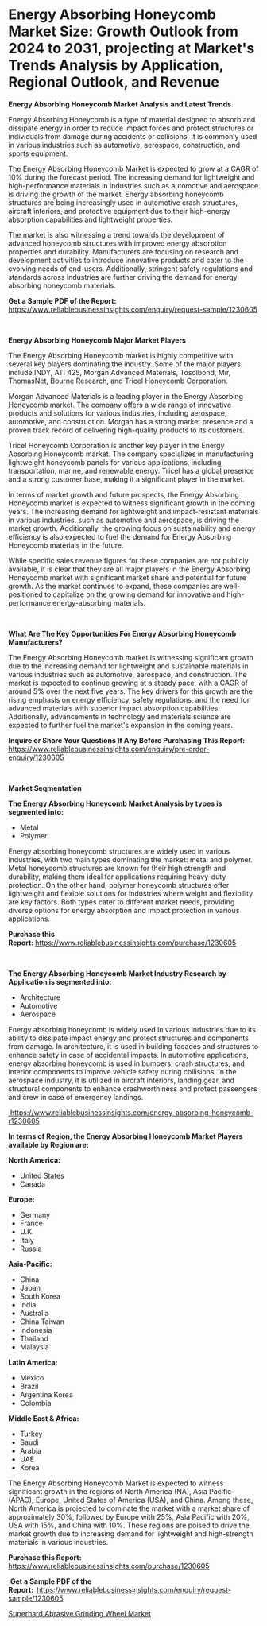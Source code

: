 <p><h1>Energy Absorbing Honeycomb Market Size: Growth Outlook from 2024 to 2031, projecting at Market's Trends Analysis by Application, Regional Outlook, and Revenue</h1></p><p><strong>Energy Absorbing Honeycomb Market Analysis and Latest Trends</strong></p>
<p><p>Energy Absorbing Honeycomb is a type of material designed to absorb and dissipate energy in order to reduce impact forces and protect structures or individuals from damage during accidents or collisions. It is commonly used in various industries such as automotive, aerospace, construction, and sports equipment.</p><p>The Energy Absorbing Honeycomb Market is expected to grow at a CAGR of 10% during the forecast period. The increasing demand for lightweight and high-performance materials in industries such as automotive and aerospace is driving the growth of the market. Energy absorbing honeycomb structures are being increasingly used in automotive crash structures, aircraft interiors, and protective equipment due to their high-energy absorption capabilities and lightweight properties.</p><p>The market is also witnessing a trend towards the development of advanced honeycomb structures with improved energy absorption properties and durability. Manufacturers are focusing on research and development activities to introduce innovative products and cater to the evolving needs of end-users. Additionally, stringent safety regulations and standards across industries are further driving the demand for energy absorbing honeycomb materials.</p></p>
<p><strong>Get a Sample PDF of the Report:&nbsp;</strong> <a href="https://www.reliablebusinessinsights.com/enquiry/request-sample/1230605">https://www.reliablebusinessinsights.com/enquiry/request-sample/1230605</a></p>
<p>&nbsp;</p>
<p><strong>Energy Absorbing Honeycomb Major Market Players</strong></p>
<p><p>The Energy Absorbing Honeycomb market is highly competitive with several key players dominating the industry. Some of the major players include INDY, ATI 425, Morgan Advanced Materials, Tosolbond, Mir, ThomasNet, Bourne Research, and Tricel Honeycomb Corporation.</p><p>Morgan Advanced Materials is a leading player in the Energy Absorbing Honeycomb market. The company offers a wide range of innovative products and solutions for various industries, including aerospace, automotive, and construction. Morgan has a strong market presence and a proven track record of delivering high-quality products to its customers.</p><p>Tricel Honeycomb Corporation is another key player in the Energy Absorbing Honeycomb market. The company specializes in manufacturing lightweight honeycomb panels for various applications, including transportation, marine, and renewable energy. Tricel has a global presence and a strong customer base, making it a significant player in the market.</p><p>In terms of market growth and future prospects, the Energy Absorbing Honeycomb market is expected to witness significant growth in the coming years. The increasing demand for lightweight and impact-resistant materials in various industries, such as automotive and aerospace, is driving the market growth. Additionally, the growing focus on sustainability and energy efficiency is also expected to fuel the demand for Energy Absorbing Honeycomb materials in the future.</p><p>While specific sales revenue figures for these companies are not publicly available, it is clear that they are all major players in the Energy Absorbing Honeycomb market with significant market share and potential for future growth. As the market continues to expand, these companies are well-positioned to capitalize on the growing demand for innovative and high-performance energy-absorbing materials.</p></p>
<p>&nbsp;</p>
<p><strong>What Are The Key Opportunities For Energy Absorbing Honeycomb Manufacturers?</strong></p>
<p><p>The Energy Absorbing Honeycomb market is witnessing significant growth due to the increasing demand for lightweight and sustainable materials in various industries such as automotive, aerospace, and construction. The market is expected to continue growing at a steady pace, with a CAGR of around 5% over the next five years. The key drivers for this growth are the rising emphasis on energy efficiency, safety regulations, and the need for advanced materials with superior impact absorption capabilities. Additionally, advancements in technology and materials science are expected to further fuel the market's expansion in the coming years.</p></p>
<p><strong>Inquire or Share Your Questions If Any Before Purchasing This Report:</strong> <a href="https://www.reliablebusinessinsights.com/enquiry/pre-order-enquiry/1230605">https://www.reliablebusinessinsights.com/enquiry/pre-order-enquiry/1230605</a></p>
<p>&nbsp;</p>
<p><strong>Market Segmentation</strong></p>
<p><strong>The Energy Absorbing Honeycomb Market Analysis by types is segmented into:</strong></p>
<p><ul><li>Metal</li><li>Polymer</li></ul></p>
<p><p>Energy absorbing honeycomb structures are widely used in various industries, with two main types dominating the market: metal and polymer. Metal honeycomb structures are known for their high strength and durability, making them ideal for applications requiring heavy-duty protection. On the other hand, polymer honeycomb structures offer lightweight and flexible solutions for industries where weight and flexibility are key factors. Both types cater to different market needs, providing diverse options for energy absorption and impact protection in various applications.</p></p>
<p><strong>Purchase this Report:&nbsp;</strong><a href="https://www.reliablebusinessinsights.com/purchase/1230605">https://www.reliablebusinessinsights.com/purchase/1230605</a></p>
<p>&nbsp;</p>
<p><strong>The Energy Absorbing Honeycomb Market Industry Research by Application is segmented into:</strong></p>
<p><ul><li>Architecture</li><li>Automotive</li><li>Aerospace</li></ul></p>
<p><p>Energy absorbing honeycomb is widely used in various industries due to its ability to dissipate impact energy and protect structures and components from damage. In architecture, it is used in building facades and structures to enhance safety in case of accidental impacts. In automotive applications, energy absorbing honeycomb is used in bumpers, crash structures, and interior components to improve vehicle safety during collisions. In the aerospace industry, it is utilized in aircraft interiors, landing gear, and structural components to enhance crashworthiness and protect passengers and crew in case of emergency landings.</p></p>
<p><a href="https://www.reliablebusinessinsights.com/energy-absorbing-honeycomb-r1230605">&nbsp;https://www.reliablebusinessinsights.com/energy-absorbing-honeycomb-r1230605</a></p>
<p><strong>In terms of Region, the Energy Absorbing Honeycomb Market Players available by Region are:</strong></p>
<p>
    <p> <strong> North America: </strong>
        <ul>
            <li>United States</li>
            <li>Canada</li>
        </ul>
        </p> 
    <p> <strong> Europe: </strong>
        <ul>
            <li>Germany</li>
            <li>France</li>
            <li>U.K.</li>
            <li>Italy</li>
            <li>Russia</li>
        </ul>
        </p> 
    <p> <strong> Asia-Pacific: </strong>
        <ul>
            <li>China</li>
            <li>Japan</li>
            <li>South Korea</li>
            <li>India</li>
            <li>Australia</li>
            <li>China Taiwan</li>
            <li>Indonesia</li>
            <li>Thailand</li>
            <li>Malaysia</li>
        </ul>
        </p> 
    <p> <strong> Latin America: </strong>
        <ul>
            <li>Mexico</li>
            <li>Brazil</li>
            <li>Argentina Korea</li>
            <li>Colombia</li>
        </ul>
        </p> 
    <p> <strong> Middle East & Africa: </strong>
        <ul>
            <li>Turkey</li>
            <li>Saudi</li>
            <li>Arabia</li>
            <li>UAE</li>
            <li>Korea</li>
        </ul>
    </p>
    </p>
<p><p>The Energy Absorbing Honeycomb Market is expected to witness significant growth in the regions of North America (NA), Asia Pacific (APAC), Europe, United States of America (USA), and China. Among these, North America is projected to dominate the market with a market share of approximately 30%, followed by Europe with 25%, Asia Pacific with 20%, USA with 15%, and China with 10%. These regions are poised to drive the market growth due to increasing demand for lightweight and high-strength materials in various industries.</p></p>
<p><strong>Purchase this Report: </strong><a href="https://www.reliablebusinessinsights.com/purchase/1230605">https://www.reliablebusinessinsights.com/purchase/1230605</a></p>
<p>&nbsp;<strong>Get a Sample PDF of the Report:&nbsp;&nbsp;</strong><a href="https://www.reliablebusinessinsights.com/enquiry/request-sample/1230605">https://www.reliablebusinessinsights.com/enquiry/request-sample/1230605</a></p>
<p><strong></strong></p>
<p><p><a href="https://github.com/riwar777/Market-Research-Report-List-1/blob/main/superhard-abrasive-grinding-wheel-market.md">Superhard Abrasive Grinding Wheel Market</a></p></p>